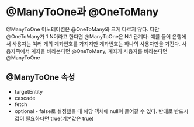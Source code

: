 # @ManyToOne과 @OneToMany

@ManyToOne 어노테이션은 @OneToMany와 크게 다르지 않다. 
다만 @OneToMany가 1:N이라고 한다면 @ManyToOne은 N:1 관계다. 
예를 들어 은행에서 사용자는 여러 개의 계좌번호를 가지지만 계좌번호는 하나의 사용자만을 가진다.
사용자쪽에서 계좌을 바라본다면 @OneToMany, 계좌가 사용자를 바라본다면 @ManyToOne

## @ManyToOne 속성

- targetEntity
- cascade
- fetch
- optional - false로 설정했을 때 해당 객체에 null이 들어갈 수 있다. 반대로 반드시 값이 필요하다면 true(기본값은 true)
